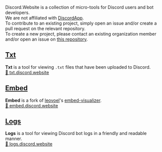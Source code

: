 Discord.Website is a collection of micro-tools for Discord users and bot developers.  
We are not affiliated with [DiscordApp](https://discordapp.com).  
To contribute to an existing project, simply open an issue and/or create a pull request on the relevant repository.  
To create a new project, please contact an existing organization member and/or open an issue on [this repository](https://github.com/DiscordWebsite/Discord.Website).  


## [Txt](https://txt.discord.website)
**Txt** is a tool for viewing `.txt` files that have been uploaded to Discord.  
[🔗 txt.discord.website](https://txt.discord.website)


## [Embed](https://embed.discord.website)
**Embed** is a fork of [leovoel](https://github.com/leovoel)'s [embed-visualizer](https://leovoel.github.io/embed-visualizer/).  
[🔗 embed.discord.website](https://embed.discord.website)


## [Logs](https://logs.discord.website)
**Logs** is a tool for viewing Discord bot logs in a friendly and readable manner.  
[🔗 logs.discord.website](https://logs.discord.website)
